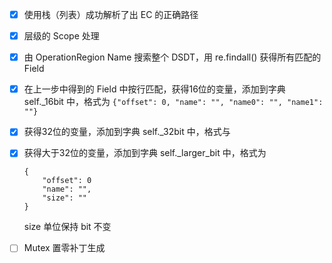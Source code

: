 - [x] 使用栈（列表）成功解析了出 EC 的正确路径
- [x] 层级的 Scope 处理
- [x] 由 OperationRegion Name 搜索整个 DSDT，用 re.findall() 获得所有匹配的 Field
- [x] 在上一步中得到的 Field 中按行匹配，获得16位的变量，添加到字典 self._16bit 中，格式为 `{"offset": 0, "name": "", "name0": "", "name1": ""}`
- [x] 获得32位的变量，添加到字典 self._32bit 中，格式与
- [x] 获得大于32位的变量，添加到字典 self._larger_bit 中，格式为
    ```
    {
        "offset": 0
        "name": "",
        "size": ""
    }
    ```
    size 单位保持 bit 不变

- [ ] Mutex 置零补丁生成